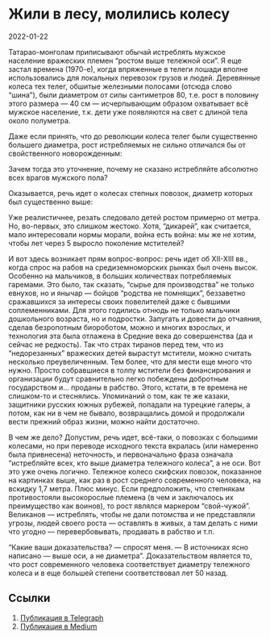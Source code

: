 # Жили в лесу, молились колесу


<p class="text-end time-holder"><time>2022-01-22</time></p>

Татарао-монголам приписывают обычай истреблять мужское население
вражеских племен “ростом выше тележной оси”. Я еще застал времена
(1970-е), когда впряженные в телеги лошади вполне использовались для
локальных перевозок грузов и людей. Деревянные колеса тех телег,
обшитые железными полосами (отсюда слово “шина”), были диаметром от
силы сантиметров 80, т.е. рост в половину этого размера — 40 см —
исчерпывающим образом охватывает всё мужское население, т.к. дети уже
появляются на свет с длиной тела около полуметра.

Даже если принять, что до революции колеса телег были существенно
большего диаметра, рост истребляемых не сильно отличался бы от
свойственного новорожденным:

Зачем тогда это уточнение, почему не сказано истребляйте абсолютно всех
врагов мужского пола?

Оказывается, речь идет о колесах степных повозок, диаметр которых был
существенно выше:

Уже реалистичнее, резать следовало детей ростом примерно от метра. Но,
во-первых, это слишком жестоко. Хотя, “дикарей”, как считается, мало
интересовали нормы морали, война есть война: мы же не хотим, чтобы лет
через 5 выросло поколение мстителей?

И вот здесь возникает прям вопрос-вопрос: речь идет об XII-XIII вв.,
когда спрос на рабов на средиземноморских рынках был очень высок.
Особенно на мальчиков, в больших количествах потребляемых гаремами. Это
было, так сказать, “сырье для производства” не только евнухов, но и
янычар — бойцов “родства не помнящих”, беззаветно сражавшихся за
интересы своих повелителей даже с бывшими соплеменниками. Для этого
годились отнюдь не только мальчики дошкольного возраста, но и
подростки. Запугать и довести до отчаяния, сделав безропотным
биороботом, можно и многих взрослых, и технология эта была отлажена в
Средние века до совершенства (да и сейчас не редкость). Так что страх
тиранов перед тем, что из “недорезанных” вражеских детей вырастут
мстители, можно считать несколько преувеличенным. Тем более, что для
мести еще много что нужно. Просто собравшиеся в толпу мстители без
финансирования и организации будут сравнительно легко побеждены
добротным государством и… проданы в рабство. Этого, кстати, в те
времена не слишком-то и стеснялись. Упоминаний о том, как те же казаки,
защитники русских южных рубежей, попадали на турецкие галеры, а потом,
как ни в чем не бывало, возвращались домой и продолжали вести прежний
образ жизни, можно найти достаточно.

В чем же дело? Допустим, речь идет, всё-таки, о повозках с большими
колесами, но при переводе исходного текста вкралась (или намеренно была
привнесена) неточность, и первоначально фраза означала “истребляйте
всех, кто выше диаметра тележного колеса”, а не оси. Вот это уже очень
логично. Тележное колесо скифских повозок, показанное на картинках
выше, как раз в рост среднего современного человека, на вскидку 1,7
метра. Плюс минус. Если предположить, что степнякам противостояли
высокорослые племена (в чем и заключалось их преимущество как воинов),
то рост являлся маркером “свой-чужой”. Великанов — истреблять, чтобы не
дали потомства и не представляли угрозы, людей своего роста — оставлять
в живых, а там делать с ними что угодно — перевербовывать, продавать в
рабство и т.п.

“Какие ваши доказательства? — спросят меня. — В источниках ясно
написано — выше оси, а не диаметра”. Доказательством является то, что
рост современного человека соответствует диаметру тележного колеса и в
еще большей степени соответствовал лет 50 назад.


## Ссылки

1. [Публикация в Telegraph](https://telegra.ph/ZHili-v-lesu-molilis-kolesu-01-22)
1. [Публикация в Medium](https://yababay.medium.com/жили-в-лесу-молились-колесу-1424dafc14bc)

